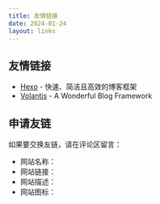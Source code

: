 ```yaml
---
title: 友情链接
date: 2024-01-24
layout: links
---
```


## 友情链接

- [Hexo](https://hexo.io/zh-cn/) - 快速、简洁且高效的博客框架
- [Volantis](https://volantis.js.org/) - A Wonderful Blog Framework

## 申请友链

如果要交换友链，请在评论区留言：
- 网站名称：
- 网站链接：
- 网站描述：
- 网站图标：